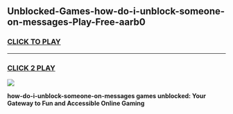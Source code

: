 
## Unblocked-Games-how-do-i-unblock-someone-on-messages-Play-Free-aarb0
<h3>
<a href="https://premium76.site?title=how-do-i-unblock-someone-on-messages&ref=23A">CLICK TO PLAY</a></h3>
<hr>

<h3>
<a href="https://premium76.site?title=how-do-i-unblock-someone-on-messages&ref=23A">CLICK 2 PLAY</a>
  
</h3>

<a href="https://premium76.site?title=how-do-i-unblock-someone-on-messages&ref=23A"><img src="https://clearcache.store/games.png"></a>


**how-do-i-unblock-someone-on-messages games unblocked: Your Gateway to Fun and Accessible Online Gaming**
